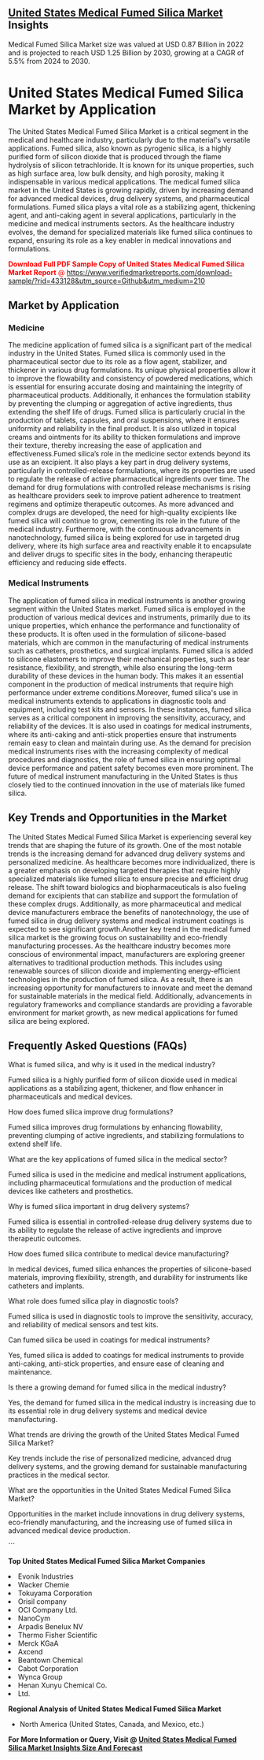 <h2><a href="https://www.verifiedmarketreports.com/download-sample/?rid=433128&amp;utm_source=Github&amp;utm_medium=210" target="_blank">United States Medical Fumed Silica Market</a> Insights</h2><p>Medical Fumed Silica Market size was valued at USD 0.87 Billion in 2022 and is projected to reach USD 1.25 Billion by 2030, growing at a CAGR of 5.5% from 2024 to 2030.</p><p><h1>United States Medical Fumed Silica Market by Application</h1><p>The United States Medical Fumed Silica Market is a critical segment in the medical and healthcare industry, particularly due to the material's versatile applications. Fumed silica, also known as pyrogenic silica, is a highly purified form of silicon dioxide that is produced through the flame hydrolysis of silicon tetrachloride. It is known for its unique properties, such as high surface area, low bulk density, and high porosity, making it indispensable in various medical applications. The medical fumed silica market in the United States is growing rapidly, driven by increasing demand for advanced medical devices, drug delivery systems, and pharmaceutical formulations. Fumed silica plays a vital role as a stabilizing agent, thickening agent, and anti-caking agent in several applications, particularly in the medicine and medical instruments sectors. As the healthcare industry evolves, the demand for specialized materials like fumed silica continues to expand, ensuring its role as a key enabler in medical innovations and formulations.<p><span class=""><span style="color: #ff0000;"><strong>Download Full PDF Sample Copy of United States Medical Fumed Silica Market Report</strong> @ </span><a href="https://www.verifiedmarketreports.com/download-sample/?rid=433128&amp;utm_source=Github&amp;utm_medium=210" target="_blank">https://www.verifiedmarketreports.com/download-sample/?rid=433128&amp;utm_source=Github&amp;utm_medium=210</a></span></p><h2>Market by Application</h2><h3>Medicine</h3><p>The medicine application of fumed silica is a significant part of the medical industry in the United States. Fumed silica is commonly used in the pharmaceutical sector due to its role as a flow agent, stabilizer, and thickener in various drug formulations. Its unique physical properties allow it to improve the flowability and consistency of powdered medications, which is essential for ensuring accurate dosing and maintaining the integrity of pharmaceutical products. Additionally, it enhances the formulation stability by preventing the clumping or aggregation of active ingredients, thus extending the shelf life of drugs. Fumed silica is particularly crucial in the production of tablets, capsules, and oral suspensions, where it ensures uniformity and reliability in the final product. It is also utilized in topical creams and ointments for its ability to thicken formulations and improve their texture, thereby increasing the ease of application and effectiveness.Fumed silica’s role in the medicine sector extends beyond its use as an excipient. It also plays a key part in drug delivery systems, particularly in controlled-release formulations, where its properties are used to regulate the release of active pharmaceutical ingredients over time. The demand for drug formulations with controlled release mechanisms is rising as healthcare providers seek to improve patient adherence to treatment regimens and optimize therapeutic outcomes. As more advanced and complex drugs are developed, the need for high-quality excipients like fumed silica will continue to grow, cementing its role in the future of the medical industry. Furthermore, with the continuous advancements in nanotechnology, fumed silica is being explored for use in targeted drug delivery, where its high surface area and reactivity enable it to encapsulate and deliver drugs to specific sites in the body, enhancing therapeutic efficiency and reducing side effects.<h3>Medical Instruments</h3><p>The application of fumed silica in medical instruments is another growing segment within the United States market. Fumed silica is employed in the production of various medical devices and instruments, primarily due to its unique properties, which enhance the performance and functionality of these products. It is often used in the formulation of silicone-based materials, which are common in the manufacturing of medical instruments such as catheters, prosthetics, and surgical implants. Fumed silica is added to silicone elastomers to improve their mechanical properties, such as tear resistance, flexibility, and strength, while also ensuring the long-term durability of these devices in the human body. This makes it an essential component in the production of medical instruments that require high performance under extreme conditions.Moreover, fumed silica's use in medical instruments extends to applications in diagnostic tools and equipment, including test kits and sensors. In these instances, fumed silica serves as a critical component in improving the sensitivity, accuracy, and reliability of the devices. It is also used in coatings for medical instruments, where its anti-caking and anti-stick properties ensure that instruments remain easy to clean and maintain during use. As the demand for precision medical instruments rises with the increasing complexity of medical procedures and diagnostics, the role of fumed silica in ensuring optimal device performance and patient safety becomes even more prominent. The future of medical instrument manufacturing in the United States is thus closely tied to the continued innovation in the use of materials like fumed silica.<h2>Key Trends and Opportunities in the Market</h2><p>The United States Medical Fumed Silica Market is experiencing several key trends that are shaping the future of its growth. One of the most notable trends is the increasing demand for advanced drug delivery systems and personalized medicine. As healthcare becomes more individualized, there is a greater emphasis on developing targeted therapies that require highly specialized materials like fumed silica to ensure precise and efficient drug release. The shift toward biologics and biopharmaceuticals is also fueling demand for excipients that can stabilize and support the formulation of these complex drugs. Additionally, as more pharmaceutical and medical device manufacturers embrace the benefits of nanotechnology, the use of fumed silica in drug delivery systems and medical instrument coatings is expected to see significant growth.Another key trend in the medical fumed silica market is the growing focus on sustainability and eco-friendly manufacturing processes. As the healthcare industry becomes more conscious of environmental impact, manufacturers are exploring greener alternatives to traditional production methods. This includes using renewable sources of silicon dioxide and implementing energy-efficient technologies in the production of fumed silica. As a result, there is an increasing opportunity for manufacturers to innovate and meet the demand for sustainable materials in the medical field. Additionally, advancements in regulatory frameworks and compliance standards are providing a favorable environment for market growth, as new medical applications for fumed silica are being explored.<h2>Frequently Asked Questions (FAQs)</h2><p>What is fumed silica, and why is it used in the medical industry?</p><p>Fumed silica is a highly purified form of silicon dioxide used in medical applications as a stabilizing agent, thickener, and flow enhancer in pharmaceuticals and medical devices.</p><p>How does fumed silica improve drug formulations?</p><p>Fumed silica improves drug formulations by enhancing flowability, preventing clumping of active ingredients, and stabilizing formulations to extend shelf life.</p><p>What are the key applications of fumed silica in the medical sector?</p><p>Fumed silica is used in the medicine and medical instrument applications, including pharmaceutical formulations and the production of medical devices like catheters and prosthetics.</p><p>Why is fumed silica important in drug delivery systems?</p><p>Fumed silica is essential in controlled-release drug delivery systems due to its ability to regulate the release of active ingredients and improve therapeutic outcomes.</p><p>How does fumed silica contribute to medical device manufacturing?</p><p>In medical devices, fumed silica enhances the properties of silicone-based materials, improving flexibility, strength, and durability for instruments like catheters and implants.</p><p>What role does fumed silica play in diagnostic tools?</p><p>Fumed silica is used in diagnostic tools to improve the sensitivity, accuracy, and reliability of medical sensors and test kits.</p><p>Can fumed silica be used in coatings for medical instruments?</p><p>Yes, fumed silica is added to coatings for medical instruments to provide anti-caking, anti-stick properties, and ensure ease of cleaning and maintenance.</p><p>Is there a growing demand for fumed silica in the medical industry?</p><p>Yes, the demand for fumed silica in the medical industry is increasing due to its essential role in drug delivery systems and medical device manufacturing.</p><p>What trends are driving the growth of the United States Medical Fumed Silica Market?</p><p>Key trends include the rise of personalized medicine, advanced drug delivery systems, and the growing demand for sustainable manufacturing practices in the medical sector.</p><p>What are the opportunities in the United States Medical Fumed Silica Market?</p><p>Opportunities in the market include innovations in drug delivery systems, eco-friendly manufacturing, and the increasing use of fumed silica in advanced medical device production.</p>```</p><p><strong>Top United States Medical Fumed Silica Market Companies</strong></p><div data-test-id=""><p><li>Evonik Industries</li><li> Wacker Chemie</li><li> Tokuyama Corporation</li><li> Orisil company</li><li> OCI Company Ltd.</li><li> NanoCym</li><li> Arpadis Benelux NV</li><li> Thermo Fisher Scientific</li><li> Merck KGaA</li><li> Axcend</li><li> Beantown Chemical</li><li> Cabot Corporation</li><li> Wynca Group</li><li> Henan Xunyu Chemical Co.</li><li>Ltd.</li></p><div><strong>Regional Analysis of&nbsp;United States Medical Fumed Silica Market</strong></div><ul><li dir="ltr"><p dir="ltr">North America&nbsp;(United States, Canada, and Mexico, etc.)</p></li></ul><p><strong>For More Information or Query, Visit @&nbsp;</strong><strong><a href="https://www.verifiedmarketreports.com/product/medical-fumed-silica-market/?utm_source=Github&amp;utm_medium=210" target="_blank">United States Medical Fumed Silica Market Insights Size And Forecast</a></strong></p></div>
